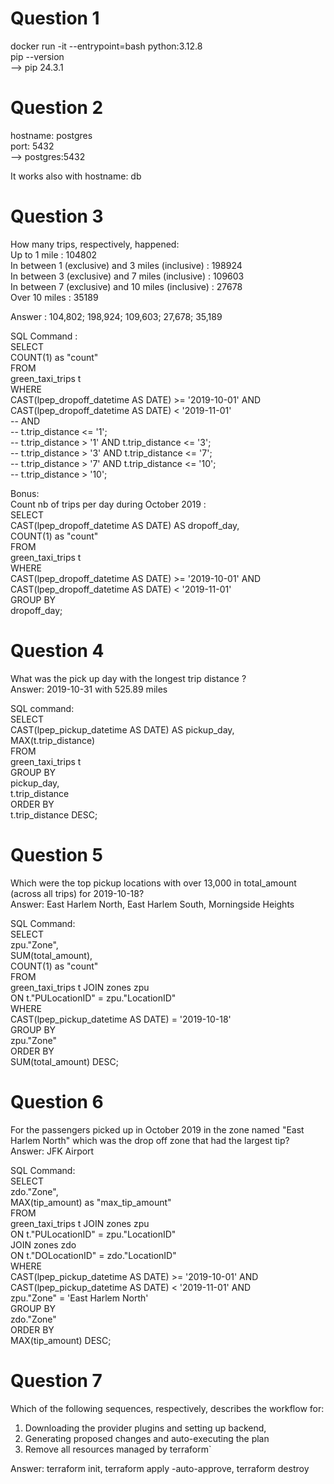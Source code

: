# Question 1  
docker run -it --entrypoint=bash python:3.12.8    
pip --version  
--> pip 24.3.1  
  
# Question 2  
hostname: postgres  
port: 5432  
--> postgres:5432  
  
It works also with hostname: db  
  
# Question 3  
  
How many trips, respectively, happened:  
    Up to 1 mile : 104802  
    In between 1 (exclusive) and 3 miles (inclusive) : 198924   
    In between 3 (exclusive) and 7 miles (inclusive) : 109603  
    In between 7 (exclusive) and 10 miles (inclusive) : 27678  
    Over 10 miles : 35189  
  
Answer : 104,802; 198,924; 109,603; 27,678; 35,189  
  
SQL Command :  
SELECT   
    COUNT(1) as "count"  
FROM   
    green_taxi_trips t  
WHERE   
	CAST(lpep_dropoff_datetime AS DATE) >= '2019-10-01' AND   
	CAST(lpep_dropoff_datetime AS DATE) < '2019-11-01'   
    -- AND  
	-- t.trip_distance <= '1';  
    -- t.trip_distance > '1' AND t.trip_distance <= '3';  
    -- t.trip_distance > '3' AND t.trip_distance <= '7';  
    -- t.trip_distance > '7' AND t.trip_distance <= '10';  
    -- t.trip_distance > '10';  
  
  
Bonus:  
Count nb of trips per day during October 2019 :  
    SELECT   
        CAST(lpep_dropoff_datetime AS DATE) AS dropoff_day,  
        COUNT(1) as "count"  
    FROM   
        green_taxi_trips t  
    WHERE   
        CAST(lpep_dropoff_datetime AS DATE) >= '2019-10-01' AND   
        CAST(lpep_dropoff_datetime AS DATE) < '2019-11-01'  
    GROUP BY  
        dropoff_day;  
  
# Question 4  
What was the pick up day with the longest trip distance ?   
Answer: 2019-10-31 with 525.89 miles  
  
SQL command:  
    SELECT   
        CAST(lpep_pickup_datetime AS DATE) AS pickup_day,  
        MAX(t.trip_distance)  
    FROM   
        green_taxi_trips t  
    GROUP BY  
        pickup_day,  
        t.trip_distance  
    ORDER BY   
        t.trip_distance DESC;  
  
# Question 5  
Which were the top pickup locations with over 13,000 in total_amount (across all trips) for 2019-10-18?  
Answer: East Harlem North, East Harlem South, Morningside Heights  
  
SQL Command:  
    SELECT   
        zpu."Zone",  
        SUM(total_amount),  
        COUNT(1) as "count"  
    FROM   
        green_taxi_trips t JOIN zones zpu  
            ON t."PULocationID" = zpu."LocationID"  
    WHERE   
        CAST(lpep_pickup_datetime AS DATE) = '2019-10-18'   
    GROUP BY  
        zpu."Zone"  
    ORDER BY  
        SUM(total_amount) DESC;  
  
# Question 6  
For the passengers picked up in October 2019 in the zone named "East Harlem North" which was the drop off zone that had the largest tip?  
Answer: JFK Airport  
  
SQL Command:  
    SELECT   
        zdo."Zone",  
        MAX(tip_amount) as "max_tip_amount"  
    FROM   
        green_taxi_trips t JOIN zones zpu  
            ON t."PULocationID" = zpu."LocationID"   
        JOIN zones zdo   
            ON t."DOLocationID" = zdo."LocationID"   
    WHERE   
        CAST(lpep_pickup_datetime AS DATE) >= '2019-10-01' AND   
        CAST(lpep_pickup_datetime AS DATE) < '2019-11-01' AND   
        zpu."Zone" = 'East Harlem North'  
    GROUP BY   
        zdo."Zone"  
    ORDER BY   
        MAX(tip_amount) DESC;  

# Question 7
Which of the following sequences, respectively, describes the workflow for:

1. Downloading the provider plugins and setting up backend,
2. Generating proposed changes and auto-executing the plan
3. Remove all resources managed by terraform`

Answer: terraform init, terraform apply -auto-approve, terraform destroy
